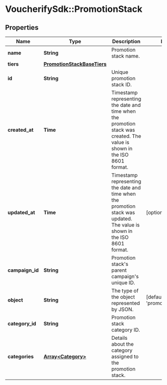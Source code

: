 # VoucherifySdk::PromotionStack

## Properties

| Name | Type | Description | Notes |
| ---- | ---- | ----------- | ----- |
| **name** | **String** | Promotion stack name. |  |
| **tiers** | [**PromotionStackBaseTiers**](PromotionStackBaseTiers.md) |  |  |
| **id** | **String** | Unique promotion stack ID. |  |
| **created_at** | **Time** | Timestamp representing the date and time when the promotion stack was created. The value is shown in the ISO 8601 format. |  |
| **updated_at** | **Time** | Timestamp representing the date and time when the promotion stack was updated. The value is shown in the ISO 8601 format. | [optional] |
| **campaign_id** | **String** | Promotion stack&#39;s parent campaign&#39;s unique ID. |  |
| **object** | **String** | The type of the object represented by JSON.  | [default to &#39;promotion_stack&#39;] |
| **category_id** | **String** | Promotion stack category ID. |  |
| **categories** | [**Array&lt;Category&gt;**](Category.md) | Details about the category assigned to the promotion stack. |  |

